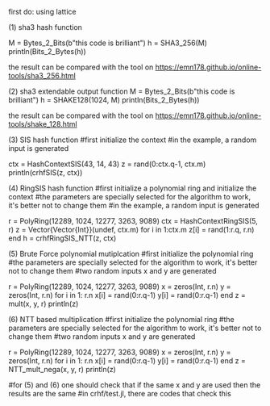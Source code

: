 first do: using lattice



(1) sha3 hash function

M = Bytes_2_Bits(b"this code is brilliant")
h = SHA3_256(M)
println(Bits_2_Bytes(h))

the result can be compared with the tool on https://emn178.github.io/online-tools/sha3_256.html

(2) sha3 extendable output function
M = Bytes_2_Bits(b"this code is brilliant")
h = SHAKE128(1024, M)
println(Bits_2_Bytes(h))

the result can be compared with the tool on https://emn178.github.io/online-tools/shake_128.html





(3) SIS hash function
#first initialize the context
#in the example, a random input is generated

ctx = HashContextSIS(43, 14, 43) 
z = rand(0:ctx.q-1, ctx.m) 
println(crhfSIS(z, ctx)) 


(4) RingSIS hash function
#first initialize a polynomial ring and initialize the context
#the parameters are specially selected for the algorithm to work, it's better not to change them
#in the example, a random input is generated

r = PolyRing(12289, 1024, 12277, 3263, 9089) 
ctx = HashContextRingSIS(5, r) 
z = Vector{Vector{Int}}(undef, ctx.m) 
for i in 1:ctx.m
    z[i] = rand(1:r.q, r.n)
end 
h = crhfRingSIS_NTT(z, ctx) 




(5) Brute Force polynomial mutiplcation
#first initialize the polynomial ring
#the parameters are specially selected for the algorithm to work, it's better not to change them
#two random inputs x and y are generated

r = PolyRing(12289, 1024, 12277, 3263, 9089)
x = zeros(Int, r.n)
y = zeros(Int, r.n)
for i in 1: r.n
    x[i] = rand(0:r.q-1)
    y[i] = rand(0:r.q-1)
end
z = mult(x, y, r)
println(z)




(6) NTT based multiplication
#first initialize the polynomial ring
#the parameters are specially selected for the algorithm to work, it's better not to change them
#two random inputs x and y are generated


r = PolyRing(12289, 1024, 12277, 3263, 9089)
x = zeros(Int, r.n)
y = zeros(Int, r.n)
for i in 1: r.n
    x[i] = rand(0:r.q-1)
    y[i] = rand(0:r.q-1)
end
z = NTT_mult_nega(x, y, r)
println(z)


#for (5) and (6) one should check that if the same x and y are used then the results are the same
#in crhf/test.jl, there are codes that check this